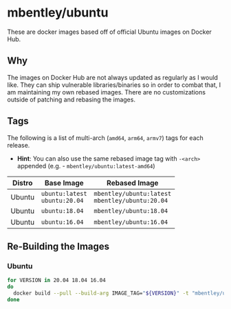 # mbentley/ubuntu

These are docker images based off of official Ubuntu images on Docker Hub.

## Why

The images on Docker Hub are not always updated as regularly as I would like.  They can ship vulnerable libraries/binaries so in order to combat that, I am maintaining my own rebased images.  There are no customizations outside of patching and rebasing the images.

## Tags

The following is a list of multi-arch (`amd64`, `arm64`, `armv7`) tags for each release.

* __Hint__: You can also use the same rebased image tag with `-<arch>` appended (e.g. - `mbentley/ubuntu:latest-amd64`)

| Distro | Base Image | Rebased Image |
| ------ | ---------- | ------------- |
| Ubuntu | `ubuntu:latest`<br>`ubuntu:20.04` | `mbentley/ubuntu:latest`<br>`mbentley/ubuntu:20.04` |
| Ubuntu | `ubuntu:18.04` | `mbentley/ubuntu:18.04` |
| Ubuntu | `ubuntu:16.04` | `mbentley/ubuntu:16.04` |

## Re-Building the Images

### Ubuntu

``` bash
for VERSION in 20.04 18.04 16.04
do
  docker build --pull --build-arg IMAGE_TAG="${VERSION}" -t "mbentley/ubuntu:${VERSION}" -f Dockerfile.ubuntu .
done
```

